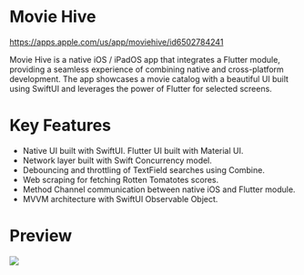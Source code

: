 # Movie Hive

https://apps.apple.com/us/app/moviehive/id6502784241

Movie Hive is a native iOS / iPadOS app that integrates a Flutter module, providing a seamless experience of combining native and cross-platform development. The app showcases a movie catalog with a beautiful UI built using SwiftUI and leverages the power of Flutter for selected screens.

# Key Features
* Native UI built with SwiftUI. Flutter UI built with Material UI.
* Network layer built with Swift Concurrency model.
* Debouncing and throttling of TextField searches using Combine.
* Web scraping for fetching Rotten Tomatotes scores.
* Method Channel communication between native iOS and Flutter module.
* MVVM architecture with SwiftUI Observable Object.

  
# Preview
![](preview.gif)
